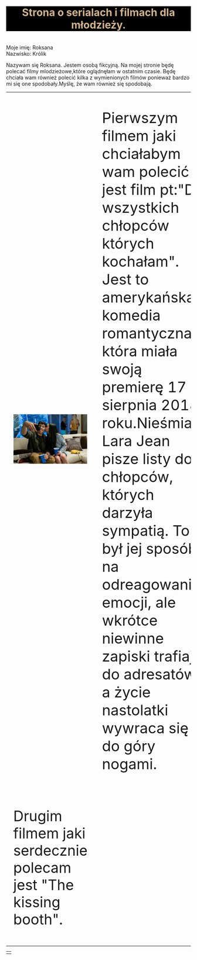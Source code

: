   <HTML>
<HEAD>
<meta charset = "UTF-8">
<meta name = "description" content = "Strona zawiera informacje na temat filmów, które ostatnio oglądałam.>

<TITLE> Strona o filmach dla mlodzieży. </TITLE>

</HEAD>

<BODY style="font-size: 50px;">

<H1 style="text-align: center; color: tan; background-color: black; ">Strona o serialach i filmach dla młodzieży.</H1><BR>

<TR style="font-size: 50px;">
Moje imię: Roksana<BR>
Nazwisko: Królik<BR>
 </TR>



 <TR style="font-size: 40px;" >


<TD>
  

<P>Nazywam się Roksana.
Jestem osobą fikcyjną.
Na mojej stronie będę polecać filmy mlodzieżowe,które oglądnęłam w ostatnim czasie. Będę chciała wam również polecić kilka z      wymienionych filmów ponieważ bardzo mi się one spodobały.Myślę, że wam również się spodobają.</P>

</TD>

</TR>

<TABLE>
     <TR style="font-size: 40px;">

<TD>
 
  <IMG SRC= 45809601_942289135965733_5688116822667165696_n.jpg  >
 
 </TD>

<center>
<TD>
  
  <P>Pierwszym filmem jaki chciałabym wam polecić jest film pt:"Do wszystkich chłopców których kochałam". Jest to amerykańska komedia romantyczna, która miała swoją premierę 17 sierpnia 2018 roku.Nieśmiała Lara Jean pisze listy do chłopców, których darzyła sympatią. To był jej sposób na odreagowanie emocji, ale wkrótce niewinne zapiski trafiają do adresatów, a życie nastolatki wywraca się do góry nogami.</P>   
      

 </TD>
 </center>
 
 </TR>
 <TR style ="font-size: 39px;">
  
 <TD>
  
  <P>Drugim filmem jaki serdecznie polecam jest "The kissing booth".</P>
  
</TD>

<TD>
 
 
 

</TD>
  
  
</TABLE>

<TABLE>
  
  <TD>
  
  </TD>
  
  </TABLE>

                                                                                                      
</HTML>





